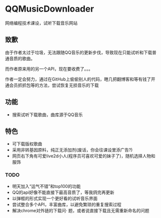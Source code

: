# QQMusicDownloader
网络编程技术课设，试听下载音乐网站

## 致歉
由于作者太过于垃圾，无法跟随QQ音乐的更新步伐，导致现在只能试听和下载普通音质的歌曲。

而作者原来用的另一个API，现在要收费了。。。

作者一定会努力，通过在GitHub上偷偷别人的代码，瞎几把翻博客和等有钱了开通会员抓抓包等的方法，尝试恢复无损音乐的下载

## 功能
- 搜索试听下载歌曲，曲库源于QQ音乐

## 特色
- 可下载版权歌曲
- 采用非转基因原料，纯正无添加剂(废话，你会往课设里添广告?)
- 网页右下角有可爱live2d小人(程序员可喜欢可爱的妹子了)，随机选择人物和服饰

### TODO
- 明天加入“运气不错”和top100的功能
- QQ的api好像不能直接下最高音质了，等我鸽完再更新
- 以弹框的形式实现一个更好看的试听音乐界面
- 尝试整合多个API，丰富曲库，以避免繁琐的重复搜索过程
- 解决chrome对外链的下载问·  题，或者说直接下载且无需重新命名的问题